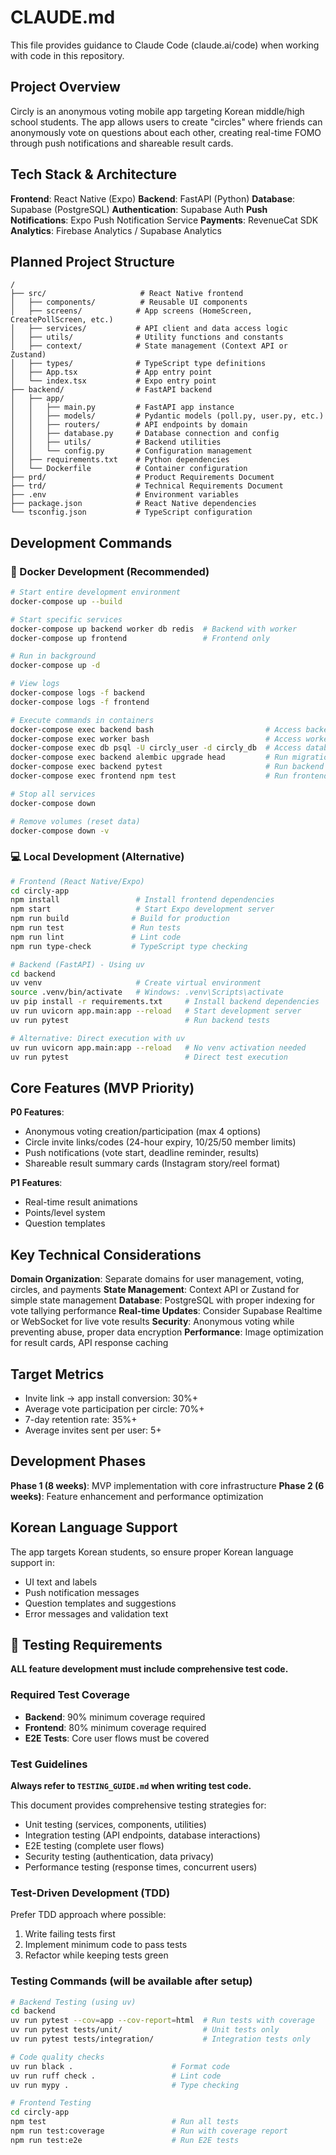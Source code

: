 # CLAUDE.md

This file provides guidance to Claude Code (claude.ai/code) when working with code in this repository.

## Project Overview

Circly is an anonymous voting mobile app targeting Korean middle/high school students. The app allows users to create "circles" where friends can anonymously vote on questions about each other, creating real-time FOMO through push notifications and shareable result cards.

## Tech Stack & Architecture

**Frontend**: React Native (Expo)
**Backend**: FastAPI (Python)
**Database**: Supabase (PostgreSQL)
**Authentication**: Supabase Auth
**Push Notifications**: Expo Push Notification Service
**Payments**: RevenueCat SDK
**Analytics**: Firebase Analytics / Supabase Analytics

## Planned Project Structure

```
/
├── src/                     # React Native frontend
│   ├── components/          # Reusable UI components
│   ├── screens/            # App screens (HomeScreen, CreatePollScreen, etc.)
│   ├── services/           # API client and data access logic
│   ├── utils/              # Utility functions and constants
│   ├── context/            # State management (Context API or Zustand)
│   ├── types/              # TypeScript type definitions
│   ├── App.tsx             # App entry point
│   └── index.tsx           # Expo entry point
├── backend/                # FastAPI backend
│   ├── app/
│   │   ├── main.py         # FastAPI app instance
│   │   ├── models/         # Pydantic models (poll.py, user.py, etc.)
│   │   ├── routers/        # API endpoints by domain
│   │   ├── database.py     # Database connection and config
│   │   ├── utils/          # Backend utilities
│   │   └── config.py       # Configuration management
│   ├── requirements.txt    # Python dependencies
│   └── Dockerfile          # Container configuration
├── prd/                    # Product Requirements Document
├── trd/                    # Technical Requirements Document
├── .env                    # Environment variables
├── package.json            # React Native dependencies
└── tsconfig.json           # TypeScript configuration
```

## Development Commands

### 🐳 Docker Development (Recommended)

```bash
# Start entire development environment
docker-compose up --build

# Start specific services
docker-compose up backend worker db redis  # Backend with worker
docker-compose up frontend                 # Frontend only

# Run in background
docker-compose up -d

# View logs
docker-compose logs -f backend
docker-compose logs -f frontend

# Execute commands in containers
docker-compose exec backend bash                         # Access backend container
docker-compose exec worker bash                          # Access worker container
docker-compose exec db psql -U circly_user -d circly_db  # Access database
docker-compose exec backend alembic upgrade head         # Run migrations
docker-compose exec backend pytest                       # Run backend tests
docker-compose exec frontend npm test                    # Run frontend tests

# Stop all services
docker-compose down

# Remove volumes (reset data)
docker-compose down -v
```

### 💻 Local Development (Alternative)

```bash
# Frontend (React Native/Expo)
cd circly-app
npm install                 # Install frontend dependencies
npm start                   # Start Expo development server
npm run build              # Build for production
npm run test               # Run tests
npm run lint               # Lint code
npm run type-check         # TypeScript type checking

# Backend (FastAPI) - Using uv
cd backend
uv venv                     # Create virtual environment
source .venv/bin/activate   # Windows: .venv\Scripts\activate
uv pip install -r requirements.txt     # Install backend dependencies
uv run uvicorn app.main:app --reload   # Start development server
uv run pytest                          # Run backend tests

# Alternative: Direct execution with uv
uv run uvicorn app.main:app --reload   # No venv activation needed
uv run pytest                          # Direct test execution
```

## Core Features (MVP Priority)

**P0 Features**:
- Anonymous voting creation/participation (max 4 options)
- Circle invite links/codes (24-hour expiry, 10/25/50 member limits)
- Push notifications (vote start, deadline reminder, results)
- Shareable result summary cards (Instagram story/reel format)

**P1 Features**:
- Real-time result animations
- Points/level system
- Question templates

## Key Technical Considerations

**Domain Organization**: Separate domains for user management, voting, circles, and payments
**State Management**: Context API or Zustand for simple state management
**Database**: PostgreSQL with proper indexing for vote tallying performance
**Real-time Updates**: Consider Supabase Realtime or WebSocket for live vote results
**Security**: Anonymous voting while preventing abuse, proper data encryption
**Performance**: Image optimization for result cards, API response caching

## Target Metrics

- Invite link → app install conversion: 30%+
- Average vote participation per circle: 70%+
- 7-day retention rate: 35%+
- Average invites sent per user: 5+

## Development Phases

**Phase 1 (8 weeks)**: MVP implementation with core infrastructure
**Phase 2 (6 weeks)**: Feature enhancement and performance optimization

## Korean Language Support

The app targets Korean students, so ensure proper Korean language support in:
- UI text and labels
- Push notification messages
- Question templates and suggestions
- Error messages and validation text

## 🧪 Testing Requirements

**ALL feature development must include comprehensive test code.**

### Required Test Coverage
- **Backend**: 90% minimum coverage required
- **Frontend**: 80% minimum coverage required
- **E2E Tests**: Core user flows must be covered

### Test Guidelines
**Always refer to `TESTING_GUIDE.md` when writing test code.**

This document provides comprehensive testing strategies for:
- Unit testing (services, components, utilities)
- Integration testing (API endpoints, database interactions)
- E2E testing (complete user flows)
- Security testing (authentication, data privacy)
- Performance testing (response times, concurrent users)

### Test-Driven Development (TDD)
Prefer TDD approach where possible:
1. Write failing tests first
2. Implement minimum code to pass tests
3. Refactor while keeping tests green

### Testing Commands (will be available after setup)
```bash
# Backend Testing (using uv)
cd backend
uv run pytest --cov=app --cov-report=html  # Run tests with coverage
uv run pytest tests/unit/                  # Unit tests only
uv run pytest tests/integration/           # Integration tests only

# Code quality checks
uv run black .                      # Format code
uv run ruff check .                 # Lint code
uv run mypy .                       # Type checking

# Frontend Testing  
cd circly-app
npm test                            # Run all tests
npm run test:coverage               # Run with coverage report
npm run test:e2e                    # Run E2E tests
```